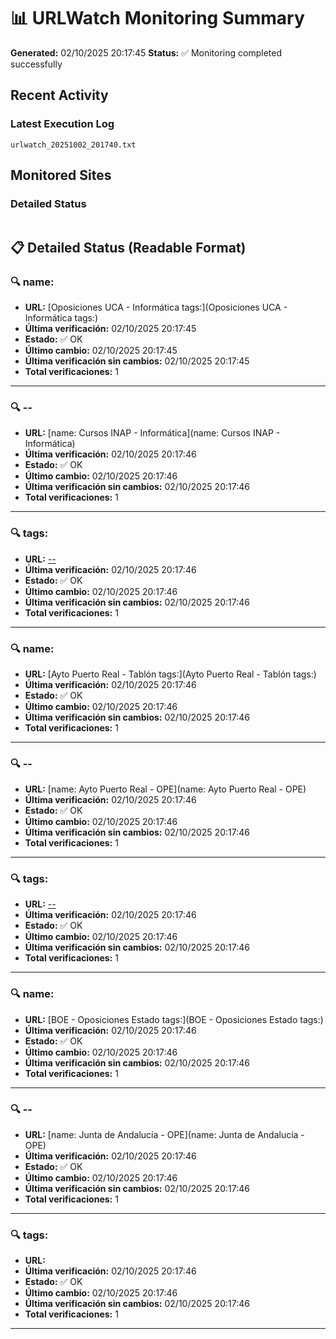 # 📊 URLWatch Monitoring Summary

**Generated:** 02/10/2025 20:17:45
**Status:** ✅ Monitoring completed successfully

## Recent Activity

### Latest Execution Log
`urlwatch_20251002_201740.txt`

## Monitored Sites

### Detailed Status
```
```

## 📋 Detailed Status (Readable Format)

### 🔍 name:

- **URL:** [Oposiciones UCA - Informática	tags:](Oposiciones UCA - Informática	tags:)
- **Última verificación:** 02/10/2025 20:17:45
- **Estado:** ✅ OK
- **Último cambio:** 02/10/2025 20:17:45
- **Última verificación sin cambios:** 02/10/2025 20:17:45
- **Total verificaciones:** 1

---

### 🔍 --

- **URL:** [name: Cursos INAP - Informática](name: Cursos INAP - Informática)
- **Última verificación:** 02/10/2025 20:17:46
- **Estado:** ✅ OK
- **Último cambio:** 02/10/2025 20:17:46
- **Última verificación sin cambios:** 02/10/2025 20:17:46
- **Total verificaciones:** 1

---

### 🔍 tags:

- **URL:** [--](--)
- **Última verificación:** 02/10/2025 20:17:46
- **Estado:** ✅ OK
- **Último cambio:** 02/10/2025 20:17:46
- **Última verificación sin cambios:** 02/10/2025 20:17:46
- **Total verificaciones:** 1

---

### 🔍 name:

- **URL:** [Ayto Puerto Real - Tablón	tags:](Ayto Puerto Real - Tablón	tags:)
- **Última verificación:** 02/10/2025 20:17:46
- **Estado:** ✅ OK
- **Último cambio:** 02/10/2025 20:17:46
- **Última verificación sin cambios:** 02/10/2025 20:17:46
- **Total verificaciones:** 1

---

### 🔍 --

- **URL:** [name: Ayto Puerto Real - OPE](name: Ayto Puerto Real - OPE)
- **Última verificación:** 02/10/2025 20:17:46
- **Estado:** ✅ OK
- **Último cambio:** 02/10/2025 20:17:46
- **Última verificación sin cambios:** 02/10/2025 20:17:46
- **Total verificaciones:** 1

---

### 🔍 tags:

- **URL:** [--](--)
- **Última verificación:** 02/10/2025 20:17:46
- **Estado:** ✅ OK
- **Último cambio:** 02/10/2025 20:17:46
- **Última verificación sin cambios:** 02/10/2025 20:17:46
- **Total verificaciones:** 1

---

### 🔍 name:

- **URL:** [BOE - Oposiciones Estado	tags:](BOE - Oposiciones Estado	tags:)
- **Última verificación:** 02/10/2025 20:17:46
- **Estado:** ✅ OK
- **Último cambio:** 02/10/2025 20:17:46
- **Última verificación sin cambios:** 02/10/2025 20:17:46
- **Total verificaciones:** 1

---

### 🔍 --

- **URL:** [name: Junta de Andalucía - OPE](name: Junta de Andalucía - OPE)
- **Última verificación:** 02/10/2025 20:17:46
- **Estado:** ✅ OK
- **Último cambio:** 02/10/2025 20:17:46
- **Última verificación sin cambios:** 02/10/2025 20:17:46
- **Total verificaciones:** 1

---

### 🔍 tags:

- **URL:** []()
- **Última verificación:** 02/10/2025 20:17:46
- **Estado:** ✅ OK
- **Último cambio:** 02/10/2025 20:17:46
- **Última verificación sin cambios:** 02/10/2025 20:17:46
- **Total verificaciones:** 1

---

